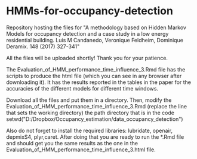 # HMMs-for-occupancy-detection
Repository hosting the files for "A methodology based on Hidden Markov Models for occupancy detection and a case study in a low energy residential building. Luis M Candanedo, Veronique Feldheim, Dominique Deramix. 148 (2017) 327-341" 

All the files will be uploaded shortly! Thank you for your patience.

The Evaluation_of_HMM_performance_time_influence_3.Rmd  file has the scripts to produce the html file (which you can see in any browser after downloading it). It has the results reported in the tables in the paper for the accuracies of the different models for different time windows.

Download all the files and put them in a directory. Then, modify the Evaluation_of_HMM_performance_time_influence_3.Rmd (replace the line that sets the working directory) the path directory that is in the code
     setwd("D:/Dropbox/Occupancy_estimation/data_occupancy_detection") 

Also do not forget to install the required libraries: lubridate, openair, depmixS4, plyr,caret. After doing that you are ready to run the *.Rmd file and should get you the same results as the one in the Evaluation_of_HMM_performance_time_influence_3.html file.
 
